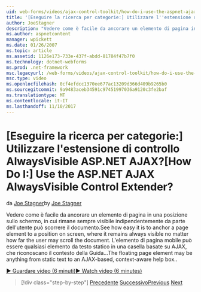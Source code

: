 ```yaml
---
uid: web-forms/videos/ajax-control-toolkit/how-do-i-use-the-aspnet-ajax-alwaysvisible-control-extender
title: '[Eseguire la ricerca per categorie:] Utilizzare l''estensione di controllo AlwaysVisible ASP.NET AJAX? | Microsoft Docs'
author: JoeStagner
description: "Vedere come è facile da ancorare un elemento di pagina in una posizione sullo schermo, in cui rimane sempre visibile indipendentemente da parte dell'utente può scorrere il documento. Il..."
ms.author: aspnetcontent
manager: wpickett
ms.date: 01/26/2007
ms.topic: article
ms.assetid: 1126e173-733e-437f-abdd-81784f47b7f0
ms.technology: dotnet-webforms
ms.prod: .net-framework
msc.legacyurl: /web-forms/videos/ajax-control-toolkit/how-do-i-use-the-aspnet-ajax-alwaysvisible-control-extender
msc.type: video
ms.openlocfilehash: 0cf4efdcc1370ee677ac13209d366d409b9265b0
ms.sourcegitcommit: 9a9483aceb34591c97451997036a9120c3fe2baf
ms.translationtype: MT
ms.contentlocale: it-IT
ms.lasthandoff: 11/10/2017
---
```

<a name="how-do-i-use-the-aspnet-ajax-alwaysvisible-control-extender"></a><span data-ttu-id="41c85-105">[Eseguire la ricerca per categorie:] Utilizzare l'estensione di controllo AlwaysVisible ASP.NET AJAX?</span><span class="sxs-lookup"><span data-stu-id="41c85-105">[How Do I:] Use the ASP.NET AJAX AlwaysVisible Control Extender?</span></span>
====================
<span data-ttu-id="41c85-106">da [Joe Stagner](https://github.com/JoeStagner)</span><span class="sxs-lookup"><span data-stu-id="41c85-106">by [Joe Stagner](https://github.com/JoeStagner)</span></span>

<span data-ttu-id="41c85-107">Vedere come è facile da ancorare un elemento di pagina in una posizione sullo schermo, in cui rimane sempre visibile indipendentemente da parte dell'utente può scorrere il documento.</span><span class="sxs-lookup"><span data-stu-id="41c85-107">See how easy it is to anchor a page element to a position on screen, where it remains always visible no matter how far the user may scroll the document.</span></span> <span data-ttu-id="41c85-108">L'elemento di pagina mobile può essere qualsiasi elemento da testo statico in una casella basate su AJAX, che riconoscano il contesto della Guida...</span><span class="sxs-lookup"><span data-stu-id="41c85-108">The floating page element may be anything from static text to an AJAX-based, context-aware help box..</span></span>

[<span data-ttu-id="41c85-109">&#9654; Guardare video (6 minuti)</span><span class="sxs-lookup"><span data-stu-id="41c85-109">&#9654; Watch video (6 minutes)</span></span>](https://channel9.msdn.com/Blogs/ASP-NET-Site-Videos/how-do-i-use-the-aspnet-ajax-alwaysvisible-control-extender)

>[!div class="step-by-step"]
<span data-ttu-id="41c85-110">[Precedente](how-do-i-use-the-aspnet-ajax-modalpopup-extender-control.md)
[Successivo](how-do-i-use-the-aspnet-ajax-accordion-control.md)</span><span class="sxs-lookup"><span data-stu-id="41c85-110">[Previous](how-do-i-use-the-aspnet-ajax-modalpopup-extender-control.md)
[Next](how-do-i-use-the-aspnet-ajax-accordion-control.md)</span></span>
